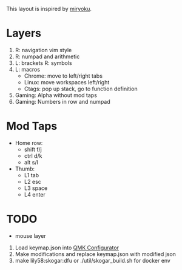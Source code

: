 This layout is inspired by [miryoku](https://github.com/manna-harbour/qmk_firmware/blob/miryoku/users/manna-harbour_miryoku/miryoku.org).

# Layers
1. R: navigation vim style
2. R: numpad and arithmetic
3. L: brackets R: symbols 
4. L: macros
    - Chrome: move to left/right tabs
    - Linux: move workspaces left/right
    - Ctags: pop up stack, go to function definition
5. Gaming: Alpha without mod taps
6. Gaming: Numbers in row and numpad

# Mod Taps
- Home row: 
    - shift f/j
    - ctrl  d/k
    - alt   s/l
- Thumb:
    - L1 tab
    - L2 esc
    - L3 space
    - L4 enter

# TODO
- mouse layer

1. Load keymap.json into [QMK Configurator](https://config.qmk.fm)
1. Make modifications and replace keymap.json with modified json
1. make lily58:skogar:dfu or ./util/skogar_build.sh for docker env
